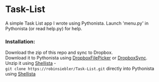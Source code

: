 Task-List
=========

A simple Task List app I wrote using Pythonista. Launch 'menu.py' in Pythonista (or read help.py) for help.

<h3>
<a name="user-content-installation" class="anchor" href="#installation" aria-hidden="true"><span class="octicon octicon-link"></span></a>Installation:</h3>

Download the zip of this repo and sync to Dropbox. <br>
Download it to Pythonista using <a href="https://gist.github.com/omz/fb180c58c94526e2c40b">DropboxFilePicker</a> or <a href="https://gist.github.com/sidewinder42/8631794">DropboxSync</a>.<br> Unzip it using <a href="https://github.com/transistor1/shellista">Shellista</a> - <br>
<code>git clone https://robinsiebler/Task-List.git</code> directly into Pythonista using <a href="https://github.com/transistor1/shellista">Shellista</a>
<h3>
